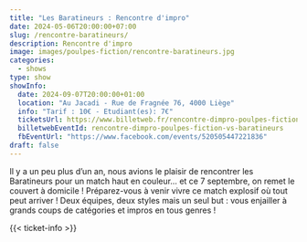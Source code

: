 ```yaml
---
title: "Les Baratineurs : Rencontre d'impro"
date: 2024-05-06T20:00:00+07:00
slug: /rencontre-baratineurs/
description: Rencontre d'impro
image: images/poulpes-fiction/rencontre-baratineurs.jpg
categories:
  - shows
type: show  
showInfo:
  date: 2024-09-07T20:00:00+01:00 
  location: "Au Jacadi - Rue de Fragnée 76, 4000 Liège" 
  info: "Tarif : 10€ - Etudiant(es): 7€"
  ticketsUrl: https://www.billetweb.fr/rencontre-dimpro-poulpes-fiction-vs-baratineurs
  billetwebEventId: rencontre-dimpro-poulpes-fiction-vs-baratineurs
  fbEventUrl: "https://www.facebook.com/events/520505447221836"
draft: false
---
```


Il y a un peu plus d’un an, nous avions le plaisir de rencontrer les Baratineurs pour un match haut en couleur… et ce 7 septembre, on remet le couvert à domicile !
Préparez-vous à venir vivre ce match explosif où tout peut arriver ! Deux équipes, deux styles mais un seul but : vous enjailler à grands coups de catégories et impros en tous genres !

{{< ticket-info >}}